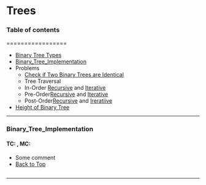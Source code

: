 # Trees
### Table of contents
=================
<!--ts-->
* [Binary Tree Types](https://www.geeksforgeeks.org/binary-tree-set-3-types-of-binary-tree/)
* [Binary_Tree_Implementation](#Binary_Tree_Implementation)
* Problems
  * [Check if Two Binary Trees are Identical](https://www.educative.io/module/lesson/data-structures-in-java/3w83PlNV8GQ)
  * Tree Traversal
  * In-Order [Recursive](https://leetcode.com/problems/binary-tree-inorder-traversal/discuss/1878284/Recursive-Java-solution.-Easy-to-understand.) and [Iterative](https://leetcode.com/problems/binary-tree-inorder-traversal/discuss/1889237/Java-Solution-using-Stack)
  * Pre-Order[Recursive](https://leetcode.com/problems/binary-tree-preorder-traversal/discuss/1888434/Recursive-%2B-Iterative-solutions-JAVA) and [Iterative](https://leetcode.com/problems/binary-tree-preorder-traversal/discuss/1888434/Recursive-%2B-Iterative-solutions-JAVA)
  * Post-Order[Recursive](https://leetcode.com/problems/binary-tree-postorder-traversal/discuss/1883195/Java-Solutions-Iterative-and-Recursive-or-Intuition-and-Explanation) and [Ireratiive](https://leetcode.com/problems/binary-tree-postorder-traversal/discuss/1963914/Java-with-One-Stack)
* [Height of Binary Tree]()
<!--te-->

---
### Binary_Tree_Implementation
#### TC:  , MC:
- Some comment
- [Back to Top](#Table-of-contents)
```java

```
---

